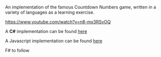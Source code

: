 An implementation of the famous Countdown Numbers game, written in a variety of languages as a learning exercise.

https://www.youtube.com/watch?v=n8-mx3RSvOQ

A **C\#** implementation can be found [here](https://github.com/shiningdragon/Downcount/tree/master/CSharp)

A Javascript  implementation can be found [here](https://github.com/shiningdragon/Downcount/tree/master/Javascript)

F# to follow
